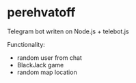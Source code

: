# perehvatoff
Telegram bot writen on Node.js + telebot.js

Functionality:
* random user from chat
* BlackJack game
* random map location
